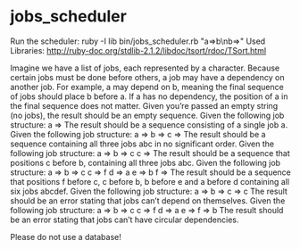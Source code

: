 # jobs_scheduler

Run the scheduler: ruby -I lib bin/jobs_scheduler.rb "a=>b\nb=>"
Used Libraries: http://ruby-doc.org/stdlib-2.1.2/libdoc/tsort/rdoc/TSort.html

Imagine we have a list of jobs, each represented by a character. Because certain jobs must be done before others, a job may have a
dependency on another job. For example, a may depend on b, meaning the final sequence of jobs should place b before a. If a has no
dependency, the position of a in the final sequence does not matter.
Given you’re passed an empty string (no jobs), the result should be an empty sequence.
Given the following job structure:
 a =>
The result should be a sequence consisting of a single job a.
Given the following job structure:
 a =>
 b =>
 c =>
The result should be a sequence containing all three jobs abc in no significant order.
Given the following job structure:
 a =>
 b => c
 c =>
The result should be a sequence that positions c before b, containing all three jobs abc.
Given the following job structure:
 a =>
 b => c
 c => f
 d => a
 e => b
 f =>
The result should be a sequence that positions f before c, c before b, b before e and a before d containing all six jobs abcdef.
Given the following job structure:
 a =>
 b =>
 c => c
The result should be an error stating that jobs can’t depend on themselves.
Given the following job structure:
a =>
b => c
c => f
d => a
e =>
f => b
The result should be an error stating that jobs can’t have circular dependencies.

Please do not use a database!
